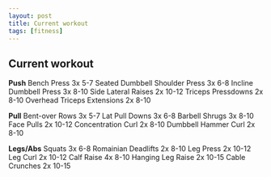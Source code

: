 ```yaml
---
layout: post
title: Current workout
tags: [fitness]
---
```


## Current workout

**Push**
Bench Press 3x 5-7
Seated Dumbbell Shoulder Press 3x 6-8
Incline Dumbbell Press  3x 8-10
Side Lateral Raises 2x 10-12
Triceps Pressdowns 2x 8-10
Overhead Triceps Extensions 2x 8-10

**Pull**
Bent-over Rows 3x 5-7
Lat Pull Downs 3x 6-8
Barbell Shrugs 3x 8-10
Face Pulls 2x 10-12
Concentration Curl 2x 8-10
Dumbbell Hammer Curl 2x 8-10

**Legs/Abs**
Squats 3x 6-8
Romainian Deadlifts 2x 8-10
Leg Press 2x 10-12
Leg Curl 2x 10-12
Calf Raise 4x 8-10
Hanging Leg Raise 2x 10-15
Cable Crunches 2x 10-15
